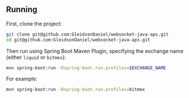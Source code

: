 ## Running

First, clone the project:

```bash
git clone git@github.com:GleidsonDaniel/websocket-java-aps.git
cd git@github.com:GleidsonDaniel/websocket-java-aps.git
```

Then run using Spring Boot Maven Plugin, specifying the exchange name (either ```liquid``` or ```bitmex```):

```bash
mvn spring-boot:run -Dspring-boot.run.profiles=$EXCHANGE_NAME
```

For example:

```bash
mvn spring-boot:run -Dspring-boot.run.profiles=bitmex
```




